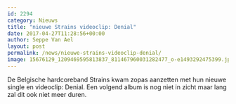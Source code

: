 ```yaml
---
id: 2294
category: Nieuws
title: "nieuwe Strains videoclip: Denial"
date: 2017-04-27T11:28:56+00:00
author: Seppe Van Ael
layout: post
permalink: /news/nieuwe-strains-videoclip-denial/
image: 15676129_1209469595813837_811467960031282477_o-e1493292475399.jpg
---
```

De Belgische hardcoreband Strains kwam zopas aanzetten met hun nieuwe single en videoclip: Denial. Een volgend album is nog niet in zicht maar lang zal dit ook niet meer duren.

&nbsp;